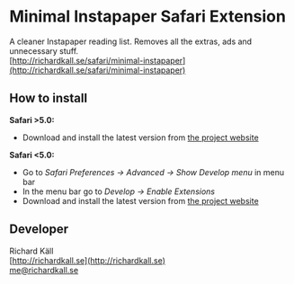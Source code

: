 Minimal Instapaper Safari Extension
=================
A cleaner Instapaper reading list. Removes all the extras, ads and unnecessary stuff.  
[http://richardkall.se/safari/minimal-instapaper](http://richardkall.se/safari/minimal-instapaper)

How to install
-----------------------------------
**Safari >5.0:**  
* Download and install the latest version from [the project website](http://richardkall.se/safari/minimal-instapaper)

**Safari <5.0:**  
* Go to *Safari Preferences -> Advanced -> Show Develop menu* in menu bar  
* In the menu bar go to *Develop -> Enable Extensions*  
* Download and install the latest version from [the project website](http://richardkall.se/safari/minimal-instapaper)

Developer
-----------------------------------
Richard Käll  
[http://richardkall.se](http://richardkall.se)  
[me@richardkall.se](mailto:me@richardkall.se)